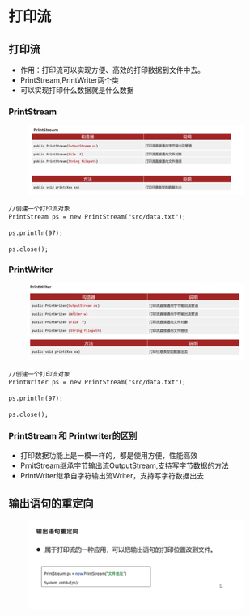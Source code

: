# 打印流

## 打印流

* 作用：打印流可以实现方便、高效的打印数据到文件中去。
* PrintStream,PrintWriter两个类
* 可以实现打印什么数据就是什么数据

### PrintStream

<figure><img src="../.gitbook/assets/Screen Shot 2022-11-12 at 12.17.33 AM.png" alt=""><figcaption></figcaption></figure>

```
//创建一个打印流对象
PrintStream ps = new PrintStream("src/data.txt");

ps.println(97);

ps.close();
```

### PrintWriter

<figure><img src="../.gitbook/assets/Screen Shot 2022-11-12 at 12.21.11 AM.png" alt=""><figcaption></figcaption></figure>

```
//创建一个打印流对象
PrintWriter ps = new PrintStream("src/data.txt");

ps.println(97);

ps.close();
```

### PrintStream 和 Printwriter的区别

* 打印数据功能上是一模一样的，都是使用方便，性能高效
* PrnitStream继承字节输出流OutputStream,支持写字节数据的方法
* PrintWriter继承自字符输出流Writer，支持写字符数据出去

## 输出语句的重定向

<figure><img src="../.gitbook/assets/Screen Shot 2022-11-12 at 12.27.33 AM.png" alt=""><figcaption></figcaption></figure>


